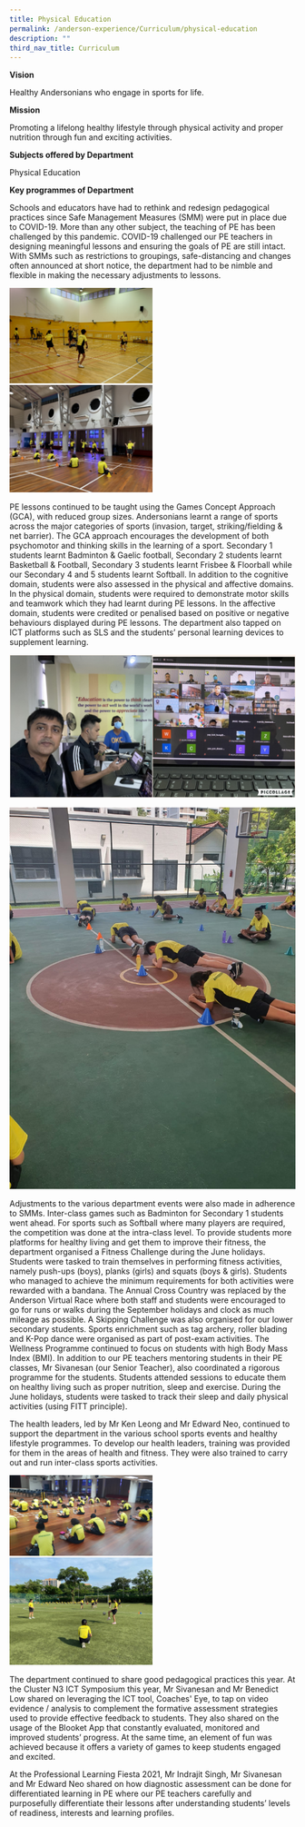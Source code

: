 ```yaml
---
title: Physical Education
permalink: /anderson-experience/Curriculum/physical-education
description: ""
third_nav_title: Curriculum
---
```


**Vision**

Healthy Andersonians who engage in sports for life.

**Mission**

Promoting a lifelong healthy lifestyle through physical activity and proper nutrition through fun and exciting activities.

**Subjects offered by Department**

Physical Education

**Key programmes of Department**

Schools and educators have had to rethink and redesign pedagogical practices since Safe Management Measures (SMM) were put in place due to COVID-19. More than any other subject, the teaching of PE has been challenged by this pandemic. COVID-19 challenged our PE teachers in designing meaningful lessons and ensuring the goals of PE are still intact. With SMMs such as restrictions to groupings, safe-distancing and changes often announced at short notice, the department had to be nimble and flexible in making the necessary adjustments to lessons. 

<img src="/images/PE%201.jpeg" 
     style="width:50%">
<img src="/images/PE%202.jpg" 
     style="width:50%">

PE lessons continued to be taught using the Games Concept Approach (GCA), with reduced group sizes. Andersonians learnt a range of sports across the major categories of sports (invasion, target, striking/fielding & net barrier). The GCA approach encourages the development of both psychomotor and thinking skills in the learning of a sport. Secondary 1 students learnt Badminton & Gaelic football, Secondary 2 students learnt Basketball & Football, Secondary 3 students learnt Frisbee & Floorball while our Secondary 4 and 5 students learnt Softball. In addition to the cognitive domain, students were also assessed in the physical and affective domains. In the physical domain, students were required to demonstrate motor skills and teamwork which they had learnt during PE lessons. In the affective domain, students were credited or penalised based on positive or negative behaviours displayed during PE lessons. The department also tapped on ICT platforms such as SLS and the students’ personal learning devices to supplement learning.

![](/images/PE%203.jpg)

![](/images/PE%204.jpg)
		 
Adjustments to the various department events were also made in adherence to SMMs. Inter-class games such as Badminton for Secondary 1 students went ahead. For sports such as Softball where many players are required, the competition was done at the intra-class level. To provide students more platforms for healthy living and get them to improve their fitness, the department organised a Fitness Challenge during the June holidays. Students were tasked to train themselves in performing fitness activities, namely push-ups (boys), planks (girls) and squats (boys & girls). Students who managed to achieve the minimum requirements for both activities were rewarded with a bandana.
The Annual Cross Country was replaced by the Anderson Virtual Race where both staff and students were encouraged to go for runs or walks during the September holidays and clock as much mileage as possible. A Skipping Challenge was also organised for our lower secondary students. Sports enrichment such as tag archery, roller blading and K-Pop dance were organised as part of post-exam activities.
The Wellness Programme continued to focus on students with high Body Mass Index (BMI). In addition to our PE teachers mentoring students in their PE classes, Mr Sivanesan (our Senior Teacher), also coordinated a rigorous programme for the students. Students attended sessions to educate them on healthy living such as proper nutrition, sleep and exercise. During the June holidays, students were tasked to track their sleep and daily physical activities (using FITT principle). 

The health leaders, led by Mr Ken Leong and Mr Edward Neo, continued to support the department in the various school sports events and healthy lifestyle programmes. To develop our health leaders, training was provided for them in the areas of health and fitness. They were also trained to carry out and run inter-class sports activities.

<img src="/images/PE%205.jpg" 
     style="width:50%">
<img src="/images/PE%206.jpg" 
     style="width:50%">
		 
The department continued to share good pedagogical practices this year. At the Cluster N3 ICT Symposium this year, Mr Sivanesan and Mr Benedict Low shared on leveraging the ICT tool, Coaches' Eye, to tap on video evidence / analysis to complement the formative assessment strategies used to provide effective feedback to students. They also shared on the usage of the Blooket App that constantly evaluated, monitored and improved students’ progress. At the same time, an element of fun was achieved because it offers a variety of games to keep students engaged and excited.

At the Professional Learning Fiesta 2021, Mr Indrajit Singh, Mr Sivanesan and Mr Edward Neo shared on how diagnostic assessment can be done for differentiated learning in PE where our PE teachers carefully and purposefully differentiate their lessons after understanding students’ levels of readiness, interests and learning profiles.
